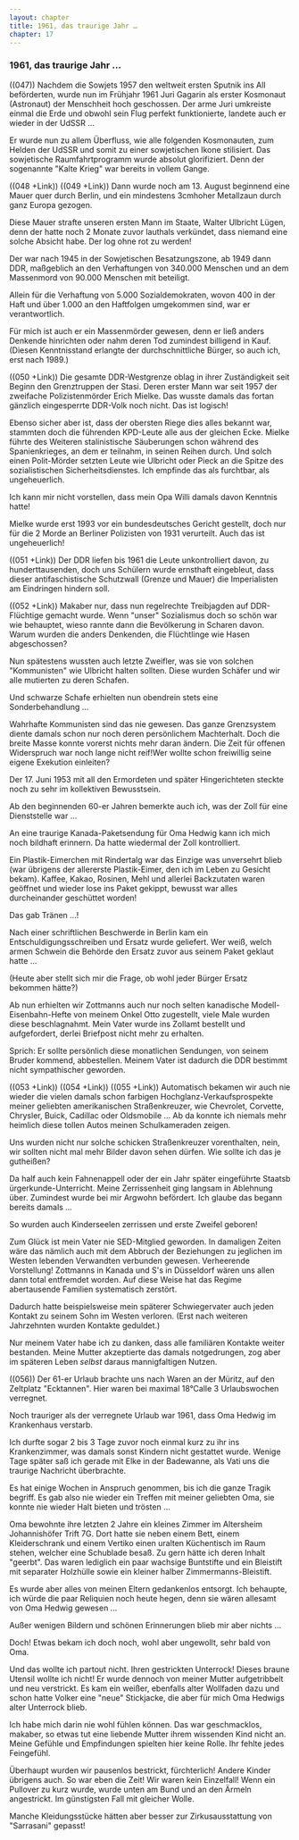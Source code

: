 ```yaml
---  
layout: chapter
title: 1961, das traurige Jahr …
chapter: 17
---  
```


### 1961, das traurige Jahr …

((047)) Nachdem die Sowjets 1957 den weltweit ersten Sputnik ins All
beförderten, wurde nun im Frühjahr 1961 Juri Gagarin als erster Kosmonaut
(Astronaut) der Menschheit hoch geschossen. Der arme Juri umkreiste einmal die
Erde und obwohl sein Flug perfekt funktionierte, landete auch er wieder in der
UdSSR …

Er wurde nun zu allem Überfluss, wie alle folgenden Kosmonauten, zum Helden
der UdSSR und somit zu einer sowjetischen Ikone stilisiert. Das sowjetische
Raumfahrtprogramm wurde absolut glorifiziert. Denn der sogenannte "Kalte
Krieg" war bereits in vollem Gange.

((048 +Link)) ((049 +Link)) Dann wurde noch am 13. August beginnend eine Mauer
quer durch Berlin, und ein mindestens 3cmhoher Metallzaun durch ganz Europa
gezogen.

Diese Mauer strafte unseren ersten Mann im Staate, Walter Ulbricht Lügen, denn
der hatte noch 2 Monate zuvor lauthals verkündet, dass niemand eine solche
Absicht habe. Der log ohne rot zu werden!

Der war nach 1945 in der Sowjetischen Besatzungszone, ab 1949 dann DDR,
maßgeblich an den Verhaftungen von 340.000 Menschen und an dem Massenmord von
90.000 Menschen mit beteiligt.

Allein für die Verhaftung von 5.000 Sozialdemokraten, wovon 400 in der Haft
und über 1.000 an den Haftfolgen umgekommen sind, war er verantwortlich.

Für mich ist auch er ein Massenmörder gewesen, denn er ließ anders Denkende
hinrichten oder nahm deren Tod zumindest billigend in Kauf. (Diesen
Kenntnisstand erlangte der durchschnittliche Bürger, so auch ich, erst nach
1989.)

((050 +Link)) Die gesamte DDR-Westgrenze oblag in ihrer Zuständigkeit seit
Beginn den Grenztruppen der Stasi. Deren erster Mann war seit 1957 der
zweifache Polizistenmörder Erich Mielke. Das wusste damals das fortan gänzlich
eingesperrte DDR-Volk noch nicht. Das ist logisch!

Ebenso sicher aber ist, dass der obersten Riege dies alles bekannt war,
stammten doch die führenden KPD-Leute alle aus der gleichen Ecke. Mielke
führte des Weiteren stalinistische Säuberungen schon während des
Spanienkrieges, an dem er teilnahm, in seinen Reihen durch. Und solch einen
Polit-Mörder setzten Leute wie Ulbricht oder Pieck an die Spitze des
sozialistischen Sicherheitsdienstes. Ich empfinde das als furchtbar, als
ungeheuerlich.

Ich kann mir nicht vorstellen, dass mein Opa Willi damals davon Kenntnis
hatte!

Mielke wurde erst 1993 vor ein bundesdeutsches Gericht gestellt, doch nur für
die 2 Morde an Berliner Polizisten von 1931 verurteilt. Auch das ist
ungeheuerlich!

((051 +Link)) Der DDR liefen bis 1961 die Leute unkontrolliert davon, zu
hunderttausenden, doch uns Schülern wurde ernsthaft eingebleut, dass dieser
antifaschistische Schutzwall (Grenze und Mauer) die Imperialisten am
Eindringen hindern soll.

((052 +Link)) Makaber nur, dass nun regelrechte Treibjagden auf DDR-Flüchtige
gemacht wurde. Wenn "unser" Sozialismus doch so schön war wie behauptet, wieso
rannte dann die Bevölkerung in Scharen davon. Warum wurden die anders
Denkenden, die Flüchtlinge wie Hasen abgeschossen?

Nun spätestens wussten auch letzte Zweifler, was sie von solchen "Kommunisten"
wie Ulbricht halten sollten. Diese wurden Schäfer und wir alle mutierten zu
deren Schafen.

Und schwarze Schafe erhielten nun obendrein stets eine Sonderbehandlung …

Wahrhafte Kommunisten sind das nie gewesen. Das ganze Grenzsystem diente
damals schon nur noch deren persönlichem Machterhalt. Doch die breite Masse
konnte vorerst nichts mehr daran ändern. Die Zeit für offenen Widerspruch war
noch lange nicht reif!Wer wollte schon freiwillig seine eigene Exekution
einleiten?

Der 17. Juni 1953 mit all den Ermordeten und später Hingerichteten steckte
noch zu sehr im kollektiven Bewusstsein.

Ab den beginnenden 60-er Jahren bemerkte auch ich, was der Zoll für eine
Dienststelle war …

An eine traurige Kanada-Paketsendung für Oma Hedwig kann ich mich noch
bildhaft erinnern. Da hatte wiedermal der Zoll kontrolliert.

Ein Plastik-Eimerchen mit Rindertalg war das Einzige was unversehrt blieb (war
übrigens der allererste Plastik-Eimer, den ich im Leben zu Gesicht bekam).
Kaffee, Kakao, Rosinen, Mehl und allerlei Backzutaten waren geöffnet und
wieder lose ins Paket gekippt, bewusst war alles durcheinander geschüttet
worden!

Das gab Tränen …!

Nach einer schriftlichen Beschwerde in Berlin kam ein Entschuldigungsschreiben
und Ersatz wurde geliefert. Wer weiß, welch armen Schwein die Behörde den
Ersatz zuvor aus seinem Paket geklaut hatte …

(Heute aber stellt sich mir die Frage, ob wohl jeder Bürger Ersatz bekommen
hätte?)

Ab nun erhielten wir Zottmanns auch nur noch selten kanadische
Modell-Eisenbahn-Hefte von meinem Onkel Otto zugestellt, viele Male wurden
diese beschlagnahmt. Mein Vater wurde ins Zollamt bestellt und aufgefordert,
derlei Briefpost nicht mehr zu erhalten.

Sprich: Er sollte persönlich diese monatlichen Sendungen, von seinem Bruder
kommend, abbestellen. Meinem Vater ist dadurch die DDR bestimmt nicht
sympathischer geworden.

((053 +Link)) ((054 +Link)) ((055 +Link)) Automatisch bekamen wir auch nie
wieder die vielen damals schon farbigen Hochglanz-Verkaufsprospekte meiner
geliebten amerikanischen Straßenkreuzer, wie Chevrolet, Corvette, Chrysler,
Buick, Cadillac oder Oldsmobile … Ab da konnte ich niemals mehr heimlich diese
tollen Autos meinen Schulkameraden zeigen.

Uns wurden nicht nur solche schicken Straßenkreuzer vorenthalten, nein, wir
sollten nicht mal mehr Bilder davon sehen dürfen. Wie sollte ich das je
gutheißen?

Da half auch kein Fahnenappell oder der ein Jahr später eingeführte Staatsb
ürgerkunde-Unterricht. Meine Zerrissenheit ging langsam in Ablehnung über.
Zumindest wurde bei mir Argwohn befördert. Ich glaube das begann bereits
damals …

So wurden auch Kinderseelen zerrissen und erste Zweifel geboren!

Zum Glück ist mein Vater nie SED-Mitglied geworden. In damaligen Zeiten wäre
das nämlich auch mit dem Abbruch der Beziehungen zu jeglichen im Westen
lebenden Verwandten verbunden gewesen. Verheerende Vorstellung! Zottmanns in
Kanada und S's in Düsseldorf wären uns allen dann total entfremdet worden. Auf
diese Weise hat das Regime abertausende Familien systematisch zerstört.

Dadurch hatte beispielsweise mein späterer Schwiegervater auch jeden Kontakt
zu seinem Sohn im Westen verloren. (Erst nach weiteren Jahrzehnten wurden
Kontakte geduldet.)

Nur meinem Vater habe ich zu danken, dass alle familiären Kontakte weiter
bestanden. Meine Mutter akzeptierte das damals notgedrungen, zog aber im
späteren Leben _selbst_ daraus mannigfaltigen Nutzen.

((056)) Der 61-er Urlaub brachte uns nach Waren an der Müritz, auf den
Zeltplatz "Ecktannen". Hier waren bei maximal 18°Calle 3 Urlaubswochen
verregnet.

Noch trauriger als der verregnete Urlaub war 1961, dass Oma Hedwig im
Krankenhaus verstarb.

Ich durfte sogar 2 bis 3 Tage zuvor noch einmal kurz zu ihr ins Krankenzimmer,
was damals sonst Kindern nicht gestattet wurde. Wenige Tage später saß ich
gerade mit Elke in der Badewanne, als Vati uns die traurige Nachricht
überbrachte.

Es hat einige Wochen in Anspruch genommen, bis ich die ganze Tragik begriff.
Es gab also nie wieder ein Treffen mit meiner geliebten Oma, sie konnte nie
wieder Halt bieten und trösten …

Oma bewohnte ihre letzten 2 Jahre ein kleines Zimmer im Altersheim
Johannishöfer Trift 7G. Dort hatte sie neben einem Bett, einem Kleiderschrank
und einem Vertiko einen uralten Küchentisch im Raum stehen, welcher eine
Schublade besaß. Zu gern hätte ich deren Inhalt "geerbt". Das waren lediglich
ein paar wachsige Buntstifte und ein Bleistift mit separater Holzhülle sowie
ein kleiner halber Zimmermanns-Bleistift.

Es wurde aber alles von meinen Eltern gedankenlos entsorgt. Ich behaupte, ich
würde die paar Reliquien noch heute hegen, denn sie wären allesamt von Oma
Hedwig gewesen …

Außer wenigen Bildern und schönen Erinnerungen blieb mir aber nichts …

Doch! Etwas bekam ich doch noch, wohl aber ungewollt, sehr bald von Oma.

Und das wollte ich partout nicht. Ihren gestrickten Unterrock! Dieses braune
Utensil wollte ich nicht! Er wurde dennoch von meiner Mutter aufgetribbelt und
neu verstrickt. Es kam ein weißer, ebenfalls alter Wollfaden dazu und schon
hatte Volker eine "neue" Stickjacke, die aber für mich Oma Hedwigs alter
Unterrock blieb.

Ich habe mich darin nie wohl fühlen können. Das war geschmacklos, makaber, so
etwas tut eine liebende Mutter ihrem wissenden Kind nicht an. Meine Gefühle
und Empfindungen spielten hier keine Rolle. Ihr fehlte jedes Feingefühl.

Überhaupt wurden wir pausenlos bestrickt, fürchterlich! Andere Kinder übrigens
auch. So war eben die Zeit! Wir waren kein Einzelfall! Wenn ein Pullover zu
kurz wurde, wurde unten am Bund und an den Ärmeln angestrickt. Im günstigsten
Fall mit gleicher Wolle.

Manche Kleidungsstücke hätten aber besser zur Zirkusausstattung von
"Sarrasani" gepasst!

